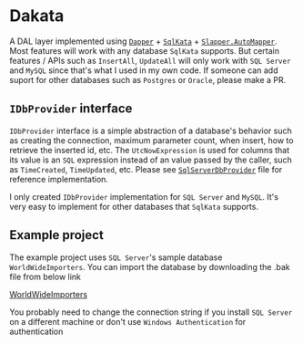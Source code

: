 # Dakata
A DAL layer implemented using [`Dapper`](https://github.com/StackExchange/Dapper) + [`SqlKata`](https://sqlkata.com/) + [`Slapper.AutoMapper`](https://github.com/SlapperAutoMapper/Slapper.AutoMapper). Most features will work with any database `SqlKata` supports. But certain 
features / APIs such as `InsertAll`, `UpdateAll` will only work with `SQL Server` and `MySQL` since that's what I used in my own code. If someone can add suport for other databases such as `Postgres` or `Oracle`, please make a PR. 

## `IDbProvider` interface
`IDbProvider` interface is a simple abstraction of a database's behavior such as creating the connection, maximum parameter count, when insert, how to retrieve the inserted id, etc. The `UtcNowExpression` is used for columns that its value is an `SQL` expression instead of an value passed by the caller, such as `TimeCreated`, `TimeUpdated`, etc. Please see [`SqlServerDbProvider`](https://github.com/imgen/Dakata/blob/master/src/Dakata.SqlServer/SqlServerDbProvider.cs) file for reference implementation. 

I only created `IDbProvider` implementation for `SQL Server` and `MySQL`. It's very easy to implement for other databases that `SqlKata` supports. 

## Example project
The example project uses `SQL Server`'s sample database `WorldWideImporters`. You can import the database by downloading the .bak file from below link

[WorldWideImporters](https://github.com/microsoft/sql-server-samples/releases/tag/wide-world-importers-v1.0)

You probably need to change the connection string if you install `SQL Server` on a different machine or don't use `Windows Authentication` for authentication
